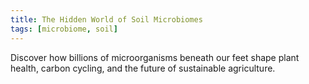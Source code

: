```yaml
---
title: The Hidden World of Soil Microbiomes
tags: [microbiome, soil]
---
```


Discover how billions of microorganisms beneath our feet shape plant health, carbon cycling, and the future of sustainable agriculture.
